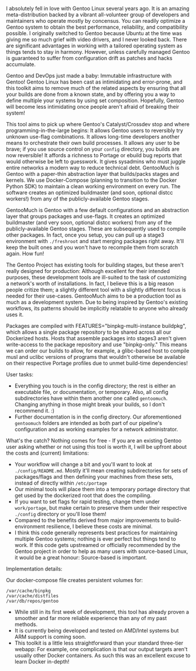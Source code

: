 I absolutely fell in love with Gentoo Linux several years ago. It is an amazing meta-distribution backed by a vibrant all-volunteer group of developers and maintainers who operate mostly by concensus. You can readily optimize a Gentoo system to obtain the best performance, reliability, and compatibility possible. I originally switched to Gentoo because Ubuntu at the time was giving me so much grief with video drivers, and I never looked back. There are significant advantages in working with a tailored operating system as things tends to stay in harmony. However, unless carefully managed Gentoo is guaranteed to suffer from configuration drift as patches and hacks accumulate.

Gentoo and DevOps just made a baby: Immutable infrastructure with Gentoo! Gentoo Linux has been cast as intimidating and error-prone, and this toolkit aims to remove much of the related aspects by ensuring that all your builds are done from a known state, and by offering you a way to define multiple your systems by using set composition. Hopefully, Gentoo will become less intimidating once people aren't afraid of breaking their system!

This tool aims to pick up where Gentoo's Catalyst/Crossdev stop and where programming-in-the-large begins: It allows Gentoo users to reversibly try unknown use-flag combinations. It allows long-time developers another means to orchestrate their own build processes. It allows any user to be brave; if you use source control on your ``config`` directory, you builds are now reversible! It affords a richness to Portage or ebuild bug reports that would otherwise be left to guesswork. It gives sysadmins who must juggle entire networks a modern way to reduce technical debt. GentooMuch is Gentoo with a paper-thin abstraction layer that builds/packs stages and kernels. We use Docker-Compose (planning to transition to the Docker Python SDK) to maintain a clean working environment on every run. The software creates an optimized buildmaster (and soon, optional distcc workers!) from any of the publicly-available Gentoo stages.

GentooMuch is Gentoo with a few default configurations and an abstraction layer that groups packages and use-flags. It creates an optimized buildmaster (and very soon, optional distcc workers) from any of the publicly-available Gentoo stages. These are subsequently used to compile other packages. In fact, once you setup, you can pull up a stage3 environment with ``./freshroot`` and start merging packages right away. It'll keep the built ones and you won't have to recompile them from scratch again. How fun!

The Gentoo Project has existing tools for building stages, but these aren't really designed for production: Although excellent for their intended purposes, these development tools are ill-suited to the task of customizing a network's worth of installations. In fact, I believe this is a big reason people critize them; a slightly different tool with a slightly different focus is needed for their use-cases. GentooMuch aims to be a production tool as much as a development system. Due to being inspired by Gentoo's existing workflows, its patterns should be implicitly relatable to anyone who already uses it.

Packages are compiled with FEATURES="binpkg-multi-instance buildpkg", which allows a single package repository to be shared across all our Dockerized hosts. Hosts that assemble packages into stages3 aren't given write-access to the package repository and use "binpkg-only." This means we can order our builds to allow, for example, a glibc-based host to compile musl and uclibc versions of programs that wouldn't otherwise be available on their respective Portage profiles due to unmet build-time dependencies!

User tasks:
- Everything you touch is in the config directory; the rest is either an executable file, or documentation, or temporary. Also, all config subdirectories have within them another one called ``gentoomuch``. Changing anything in those might break your builds, so I don't recommend it. :)
- Further documentation is in the config directory. Our aforementioned ``gentoomuch`` folders are intended as both part of our pipeline's configuration and as working examples for a network administrator.

What's the catch? Nothing comes for free - If you are an existing Gentoo user asking whether or not using this tool is worth it, I will be upfront about the costs and (current) limitations:
- Your workflow will change a bit and you'll want to look at ``./config/README.md``. Mostly it'll mean creating subdirectories for sets of packages/flags and then defining your machines from these sets, instead of directly within ``/etc/portage``
- Our minimal tools will place them into a temporary portage directory that get used by the dockerized root that does the compiling.
- If you want to set flags for rapid testing, change them under ``work/portage``, but make certain to preserve them under their respective ``./config`` directory or you'll lose them!
- Compared to the benefits derived from major improvements to build-environment resilience, I believe these costs are minimal.
- I think this code generally represents best practices for maintaining multiple Gentoo systems; nothing is ever perfect but things tend to work. If this code gets upstreamed or officially recommended by the Gentoo project in order to help as many users with source-based Linux, it would be a great honour: Source-based is important.

Implementation details:

Our docker-compose file creates persistent volumes for:
```
/var/cache/binpkg
/var/cache/distfiles
/var/db/repos/gentoo
```

- While still in its first week of development, this tool has already proven a smoother and far more reliable experience than any of my past methods.
- It is currently being developed and tested on AMD/Intel systems but ARM support is coming soon.
- This toolkit is a little less straightforward than your standard three-tier webapp: For example, one complication is that our output targets aren't usually other Docker containers. As such this was an excellent excuse to learn Docker in-depth!
